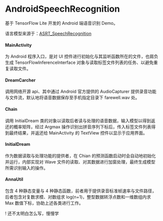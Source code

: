 # AndroidSpeechRecognition
基于 TensorFlow Lite 开发的 Android 端语音识别 Demo。

语言模型来源于：[ASRT_SpeechRecognition](https://github.com/nl8590687/ASRT_SpeechRecognition "基于深度学习的中文语音识别系统")

#### MainActivity<br>
为 Android 程序入口，是对 UI 控件进行初始化与其监听函数所在的文件，也肩负生成 TensorFlowInferenceInterface 对象与读取标签文件列表的任务、以避免重复读取文件。

#### DreamCarcher<br>
调用网络开源 api、其中通过 Android 官方提供的 AudioCapturer 提供录音功能与文件流，默认地将语音数据保存至手机指定目录下 farewell.wav 处。

#### Chain<br>
调用 InitialDream 类的对象以读取后者读与处理的语音数据，输入模型以得到返还的概率矩阵，经过 Argmax 操作识别出拼音序列下标后，传入标签文件列表得到最终结果，并返还给 MainActivity 的 TextView 控件以显示于应用界面。

#### InitialDream<br>
作为数据读取与处理功能的提供者，在 Chian 的预测函数启动时会自动地初始化并运行，内部实现对 Wave 文件的读取、对其数据进行加窗处理，最终生成模型所需识别输入的操作。

#### AnnaUtil<br>
包含 4 种静态变量与 4 种静态函数，前者用于提供录音标准帧速率与文件路径，后者包含对复数求模、对数组求 log(n+1)，整型数据转浮点数和一维数组内求 Max 数值下标，协助上述各类进行工作。

! 还不太明白怎么写，慢慢学
